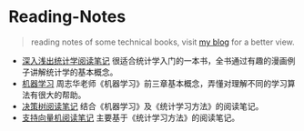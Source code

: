 # Reading-Notes

> reading notes of some technical books, visit [my blog](http://songbinbin.me) for a better view.

- [深入浅出统计学阅读笔记](./The_Cartoon_Introduction_to_Statistics.md) 很适合统计学入门的一本书，全书通过有趣的漫画例子讲解统计学的基本概念。
- [机器学习](./Machine_Learning_Basics.md) 周志华老师《机器学习》前三章基本概念，弄懂对理解不同的学习算法有很大的帮助。
- [决策树阅读笔记](./Decision_Tree.md) 结合《机器学习》及《统计学习方法》的阅读笔记。
- [支持向量机阅读笔记](./Support_Vector_Machine.md) 主要基于《统计学习方法》的阅读笔记。
